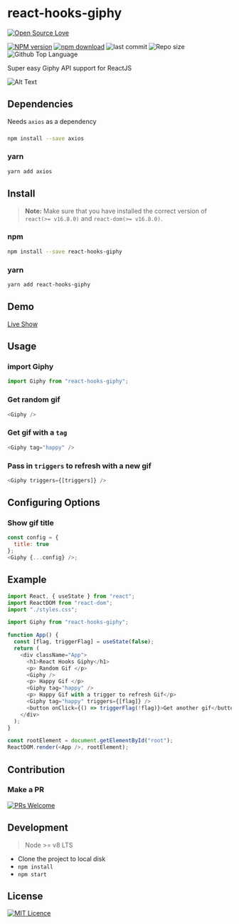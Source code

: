 # react-hooks-giphy

[![Open Source Love](https://badges.frapsoft.com/os/v2/open-source.svg?v=103)](https://github.com/ellerbrock/open-source-badges/)

[![NPM version][npm-image]][npm-url]
[![npm download][download-image]][download-url]
![last commit][last-commit-image]
![Repo size][repo-size-image]
![Github Top Language][language-image]

Super easy Giphy API support for ReactJS

![Alt Text](https://media.giphy.com/media/3o7qDXzmWyT3BgcyGc/giphy.gif)

## Dependencies

Needs `axios` as a dependency

###

```bash
npm install --save axios
```

### yarn

```bash
yarn add axios
```

## Install

> **Note:** Make sure that you have installed the correct version of `react(>= v16.8.0)` and `react-dom(>= v16.8.0)`.

### npm

```bash
npm install --save react-hooks-giphy
```

### yarn

```bash
yarn add react-hooks-giphy
```

## Demo

[Live Show](https://codesandbox.io/s/v8k2yw0pz0)

## Usage

### import Giphy

```js
import Giphy from "react-hooks-giphy";
```

### Get random gif

```js
<Giphy />
```

### Get gif with a `tag`

```js
<Giphy tag="happy" />
```

### Pass in `triggers` to refresh with a new gif

```js
<Giphy triggers={[triggers]} />
```

## Configuring Options

### Show gif title

```js
const config = {
  title: true
};
<Giphy {...config} />;
```

## Example

```js
import React, { useState } from "react";
import ReactDOM from "react-dom";
import "./styles.css";

import Giphy from "react-hooks-giphy";

function App() {
  const [flag, triggerFlag] = useState(false);
  return (
    <div className="App">
      <h1>React Hooks Giphy</h1>
      <p> Random Gif </p>
      <Giphy />
      <p> Happy Gif </p>
      <Giphy tag="happy" />
      <p> Happy Gif with a trigger to refresh Gif</p>
      <Giphy tag="happy" triggers={[flag]} />
      <button onClick={() => triggerFlag(!flag)}>Get another gif</button>
    </div>
  );
}

const rootElement = document.getElementById("root");
ReactDOM.render(<App />, rootElement);
```

## Contribution

### Make a PR

[![PRs Welcome](https://img.shields.io/badge/PRs-welcome-brightgreen.svg?style=flat-square)](https://github.com/phaniteja1/react-hooks-giphy)

## Development

> Node >= v8 LTS

- Clone the project to local disk
- `npm install`
- `npm start`

## License

[![MIT Licence](https://badges.frapsoft.com/os/mit/mit.svg?v=103)](https://opensource.org/licenses/mit-license.php)

[npm-image]: https://img.shields.io/npm/v/react-hooks-giphy.svg?style=flat-square
[npm-url]: https://npmjs.com/package/react-hooks-giphy
[download-image]: https://img.shields.io/npm/dm/react-hooks-giphy.svg?style=flat-square
[download-url]: https://npmjs.com/package/react-hooks-giphy
[language-image]: https://img.shields.io/github/languages/top/phaniteja1/react-hooks-giphy.svg?style=flat
[repo-size-image]: https://img.shields.io/github/repo-size/phaniteja1/react-hooks-giphy.svg?style=flat
[last-commit-image]: https://img.shields.io/github/last-commit/phaniteja1/react-hooks-giphy.svg?style=flat
